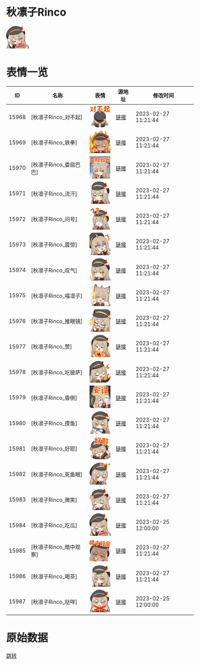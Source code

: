 # 秋凛子Rinco

<img src="./cover.png" height="60" alt="cover" />

# 表情一览

|ID|名称|表情|源地址|修改时间|
|----|----|----|----|----|
|15968|[秋凛子Rinco_对不起]|<img src="./pic/015968_%5B秋凛子Rinco_对不起%5D.png" height="60" alt="对不起"/>|[链接](https://i0.hdslb.com/bfs/garb/item/414a77f6b685fe4f1fd2bede19d0a357a9092be4.png)|2023-02-27 11:21:44|
|15969|[秋凛子Rinco_铁拳]|<img src="./pic/015969_%5B秋凛子Rinco_铁拳%5D.png" height="60" alt="铁拳"/>|[链接](https://i0.hdslb.com/bfs/garb/item/b79a0896da5a61c9cfbebce153861d598496ec3d.png)|2023-02-27 11:21:44|
|15970|[秋凛子Rinco_委屈巴巴]|<img src="./pic/015970_%5B秋凛子Rinco_委屈巴巴%5D.png" height="60" alt="委屈巴巴"/>|[链接](https://i0.hdslb.com/bfs/garb/item/a5bb97340368e696d716c26bbf494f9c9124d5e4.png)|2023-02-27 11:21:44|
|15971|[秋凛子Rinco_流汗]|<img src="./pic/015971_%5B秋凛子Rinco_流汗%5D.png" height="60" alt="流汗"/>|[链接](https://i0.hdslb.com/bfs/garb/item/8e7738fe37de3665f9d5e306566cda4223806e40.png)|2023-02-27 11:21:44|
|15972|[秋凛子Rinco_问号]|<img src="./pic/015972_%5B秋凛子Rinco_问号%5D.png" height="60" alt="问号"/>|[链接](https://i0.hdslb.com/bfs/garb/item/4637d9c91acd293edd4ab26a43d3b20b6b25ec2d.png)|2023-02-27 11:21:44|
|15973|[秋凛子Rinco_震惊]|<img src="./pic/015973_%5B秋凛子Rinco_震惊%5D.png" height="60" alt="震惊"/>|[链接](https://i0.hdslb.com/bfs/garb/item/dd8efe502607be1ac5df496727742db7faf5ee44.png)|2023-02-27 11:21:44|
|15974|[秋凛子Rinco_叹气]|<img src="./pic/015974_%5B秋凛子Rinco_叹气%5D.png" height="60" alt="叹气"/>|[链接](https://i0.hdslb.com/bfs/garb/item/cf3fb34acb7fd75446fd7058b14a60f68ce50a11.png)|2023-02-27 11:21:44|
|15975|[秋凛子Rinco_喵凛子]|<img src="./pic/015975_%5B秋凛子Rinco_喵凛子%5D.png" height="60" alt="喵凛子"/>|[链接](https://i0.hdslb.com/bfs/garb/item/1062d3ce80e5311660680c77c4763bcb09e5b925.png)|2023-02-27 11:21:44|
|15976|[秋凛子Rinco_推眼镜]|<img src="./pic/015976_%5B秋凛子Rinco_推眼镜%5D.png" height="60" alt="推眼镜"/>|[链接](https://i0.hdslb.com/bfs/garb/item/95c1468c9645b089f6812668a1a3731103c56c67.png)|2023-02-27 11:21:44|
|15977|[秋凛子Rinco_赞]|<img src="./pic/015977_%5B秋凛子Rinco_赞%5D.png" height="60" alt="赞"/>|[链接](https://i0.hdslb.com/bfs/garb/item/1c6bc416aa753c5e9c32d33a9bdbd67bf071f7f0.png)|2023-02-27 11:21:44|
|15978|[秋凛子Rinco_吃披萨]|<img src="./pic/015978_%5B秋凛子Rinco_吃披萨%5D.png" height="60" alt="吃披萨"/>|[链接](https://i0.hdslb.com/bfs/garb/item/4142d6c28fe37ba0501d172a3ed5dd9336bc076b.png)|2023-02-27 11:21:44|
|15979|[秋凛子Rinco_昏倒]|<img src="./pic/015979_%5B秋凛子Rinco_昏倒%5D.png" height="60" alt="昏倒"/>|[链接](https://i0.hdslb.com/bfs/garb/item/268079a0452cf4faed9a000478b0ff09f87da514.png)|2023-02-27 11:21:44|
|15980|[秋凛子Rinco_摸鱼]|<img src="./pic/015980_%5B秋凛子Rinco_摸鱼%5D.png" height="60" alt="摸鱼"/>|[链接](https://i0.hdslb.com/bfs/garb/item/85eba2d0c6e782d291dedca6ea4ac262fb0e125a.png)|2023-02-27 11:21:44|
|15981|[秋凛子Rinco_好耶]|<img src="./pic/015981_%5B秋凛子Rinco_好耶%5D.png" height="60" alt="好耶"/>|[链接](https://i0.hdslb.com/bfs/garb/item/e7856c0e96233201bb1911e31e7f671ebffb16c5.png)|2023-02-27 11:21:44|
|15982|[秋凛子Rinco_死鱼眼]|<img src="./pic/015982_%5B秋凛子Rinco_死鱼眼%5D.png" height="60" alt="死鱼眼"/>|[链接](https://i0.hdslb.com/bfs/garb/item/5133cdb380e523feeed495f56d940f222746f523.png)|2023-02-27 11:21:44|
|15983|[秋凛子Rinco_微笑]|<img src="./pic/015983_%5B秋凛子Rinco_微笑%5D.png" height="60" alt="微笑"/>|[链接](https://i0.hdslb.com/bfs/garb/item/3ec4062b5b28eea195f630c57a7aff52091104aa.png)|2023-02-27 11:21:44|
|15984|[秋凛子Rinco_吃瓜]|<img src="./pic/015984_%5B秋凛子Rinco_吃瓜%5D.png" height="60" alt="吃瓜"/>|[链接](https://i0.hdslb.com/bfs/garb/item/78f3e9bcbcd54987cc4d2bb92de23d83593cbb29.png)|2023-02-25 12:00:00|
|15985|[秋凛子Rinco_暗中观察]|<img src="./pic/015985_%5B秋凛子Rinco_暗中观察%5D.png" height="60" alt="暗中观察"/>|[链接](https://i0.hdslb.com/bfs/garb/item/0a5f452304a7cb9e7788cc48fa97baee57b8fa3f.png)|2023-02-27 11:21:44|
|15986|[秋凛子Rinco_喝茶]|<img src="./pic/015986_%5B秋凛子Rinco_喝茶%5D.png" height="60" alt="喝茶"/>|[链接](https://i0.hdslb.com/bfs/garb/item/ac786178a5a40207bf114dbb697c140b9dc07976.png)|2023-02-27 11:21:44|
|15987|[秋凛子Rinco_哒咩]|<img src="./pic/015987_%5B秋凛子Rinco_哒咩%5D.png" height="60" alt="哒咩"/>|[链接](https://i0.hdslb.com/bfs/garb/item/eb97db0eb4723f8f31738187b140bf528a39c433.png)|2023-02-25 12:00:00|

# 原始数据

[跳转](./raw.json)


